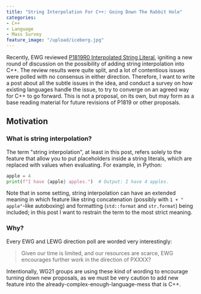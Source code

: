 ```yaml
---
title: "String Interpolation For C++: Going Down The Rabbit Hole"
categories:
- C++
- Language
- Mass Survey
feature_image: "/upload/iceberg.jpg"
---
```


Recently, EWG reviewed [P1819R0 Interpolated String Literal](https://wg21.link/P1819R0), igniting
a new round of discussion on the possibility of adding string interpolation into C++. The review results
were quite split, and a lot of contentious issues were polled with no consensus in either direction.
Therefore, I want to write a post about all the subtle issues in the idea, and conduct a survey on
how existing languages handle the issue, to try to converge on an agreed way for C++ to go forward.
This is not a proposal, on its own, but may form as a base reading material for future revisions of
P1819 or other proposals.

## Motivation
### What is string interpolation?
The term "string interpolation", at least in this post, refers solely to the feature that allow
you to put placeholders inside a string literals, which are replaced with values when evaluating.
For example, in Python:
```python
apple = 4
print(f"I have {apple} apples.")  # Output: I have 4 apples.
```
Note that in some setting, string interpolation can have an extended meaning in which feature
like string concatenation (possibly with `1 + " apple"`-like autoboxing) and formatting
(`std::format` and `str.format`) being included; in this post I want to restrain the term
to the most strict meaning.

### Why?
Every EWG and LEWG direction poll are worded very interestingly:
> Given our time is limited, and our resources are scarce, EWG encourages further work in the direction of PXXXX?

Intentionally, WG21 groups are using these kind of wording to encourage turning down new proposals, as we must be
very caution to add new feature into the already-complex-enough-language-mess that is C++.
